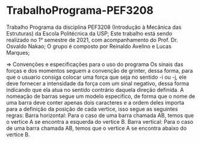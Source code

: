 # TrabalhoPrograma-PEF3208
Trabalho Programa da disciplina PEF3208 (Introdução à Mecânica das Estruturas) da Escola Politécnica da USP;
Este trabalho está sendo realizado no 1° semestre de 2021, com acompanhamento do Prof. Dr. Osvaldo Nakao;
O grupo é composto por Reinaldo Avelino e Lucas Marques; 

=> Convenções e especificações para o uso do programa
  Os sinais das forças e dos momentos seguem a convenção de grinter, dessa forma, para que o usuario consiga colocar uma força que seja no sentido -i ou -j, ele deve fornecer a intensidade da força com um sinal negativo, dessa forma indicando que ela atua no sentido contrário daquela direção definida. A nomeação de barras segue um modelo especifico, de forma que o nome de uma barra deve conter apenas dois caracteres e a ordem deles importa para a definição da posição de cada vertice, isso segue as seguintes regras:
      Barra horizontal: Para o caso de uma barra chamada AB, temos que o vertice A se encontra a esquerda do vertice B.
      Barra vertical: Para o caso de uma barra chamada AB, temos que o vertice A se encontra abaixo do vertice B.
